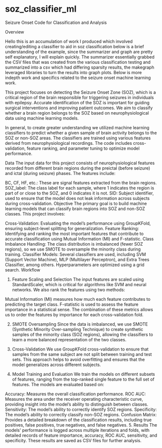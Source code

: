# soz_classifier_ml
Seizure Onset Code for Classification and Analysis

Overview

Hello this is an accumulation of work I produced which involved creating/editing a classifier to aid in soz classification below is a brief understanding of the example, since the summarizer and graph are pretty self explanatory, I will explain quickly. The summarizer essentially grabbed the CSV files that was created from the various classification testing and summarized into a csv which had differing sparsity results, the makegraph leveraged libraries to turn the results into graph plots. Below is more indepth work and specifics related to the seizure onset machine learning work.

This project focuses on detecting the Seizure Onset Zone (SOZ), which is a critical region of the brain responsible for triggering seizures in individuals with epilepsy. Accurate identification of the SOZ is important for guiding surgical interventions and improving patient outcomes. We aim to classify whether a brain region belongs to the SOZ based on neurophysiological data using machine learning models.

In general, to create greater understanding we utilized machine learning classifiers to predict whether a given sample of brain activity belongs to the SOZ or non-SOZ areas. The classifiers are trained using various features derived from neurophysiological recordings. The code includes cross-validation, feature ranking, and parameter tuning to optimize model performance.

Data
The input data for this project consists of neurophysiological features recorded from different brain regions during the preictal (before seizure) and ictal (during seizure) phases. The features include:

BC, CF, HF, etc.: These are signal features extracted from the brain regions.
SOZ_label: The class label for each sample, where 1 indicates the region is part of or close to the SOZ, and 0 indicates it is not.
SID: Subject identifier, used to ensure that the model does not leak information across subjects during cross-validation.
Objective
The primary goal is to build machine learning models that can classify brain regions into SOZ and non-SOZ classes. This project involves:

Cross-Validation: Evaluating the model’s performance using GroupKFold, ensuring subject-level splitting for generalization.
Feature Ranking: Identifying and ranking the most important features that contribute to accurate classification using Mutual Information (MI) and F-statistic.
Class Imbalance Handling: The class distribution is imbalanced (fewer SOZ regions), so we use SMOTE to oversample the minority class during training.
Classifier Models: Several classifiers are used, including SVM (Support Vector Machine), MLP (Multilayer Perceptron), and Extra Trees Classifier, among others. Hyperparameters are optimized using a grid search.
Workflow
1. Feature Scaling and Selection
The input features are scaled using StandardScaler, which is critical for algorithms like SVM and neural networks. We also rank the features using two methods:

Mutual Information (MI) measures how much each feature contributes to predicting the target class.
F-statistic is used to assess the feature importance in a statistical sense.
The combination of these metrics allows us to order the features by importance for each cross-validation fold.

2. SMOTE Oversampling
Since the data is imbalanced, we use SMOTE (Synthetic Minority Over-sampling Technique) to create synthetic samples of the minority class (SOZ regions), allowing the classifiers to learn a more balanced representation of the two classes.

3. Cross-Validation
We use GroupKFold cross-validation to ensure that samples from the same subject are not split between training and test sets. This approach helps to avoid overfitting and ensures that the model generalizes across different subjects.

4. Model Training and Evaluation
We train the models on different subsets of features, ranging from the top-ranked single feature to the full set of features. The models are evaluated based on:

Accuracy: Measures the overall classification performance.
ROC AUC: Measures the area under the receiver operating characteristic curve, providing insight into the model’s ability to distinguish between classes.
Sensitivity: The model’s ability to correctly identify SOZ regions.
Specificity: The model’s ability to correctly classify non-SOZ regions.
Confusion Matrix: Provides a detailed breakdown of the classification results, including true positives, false positives, true negatives, and false negatives.
5. Results
The models' performance is logged across multiple iterations and folds, with detailed records of feature importance, accuracy, ROC AUC, sensitivity, and specificity. These results are saved as CSV files for further analysis.
